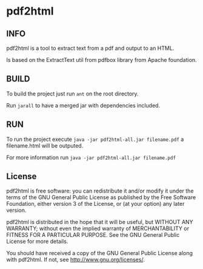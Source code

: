 pdf2html
========

INFO
--------------------
pdf2html is a tool to extract text from a pdf and output to an HTML.

Is based on the ExtractText util from pdfbox library from Apache foundation.


BUILD
--------------------
To build the project just run `ant` on the root directory.

Run `jarall` to have a merged jar with dependencies included.


RUN
--------------------
To run the project execute `java -jar pdf2html-all.jar filename.pdf` a filename.html will be outputed.

For more information run `java -jar pdf2html-all.jar filename.pdf`




License
--------------------
pdf2html is free software: you can redistribute it and/or modify
it under the terms of the GNU General Public License as published by
the Free Software Foundation, either version 3 of the License, or
(at your option) any later version.

pdf2html is distributed in the hope that it will be useful,
but WITHOUT ANY WARRANTY; without even the implied warranty of
MERCHANTABILITY or FITNESS FOR A PARTICULAR PURPOSE. See the
GNU General Public License for more details.

You should have received a copy of the GNU General Public License
along with pdf2html. If not, see <http://www.gnu.org/licenses/>.

